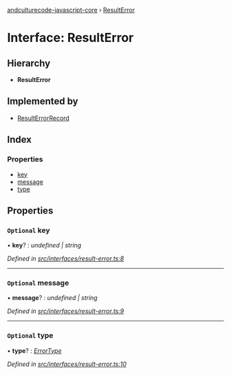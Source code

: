 [andculturecode-javascript-core](../README.md) › [ResultError](resulterror.md)

# Interface: ResultError

## Hierarchy

* **ResultError**

## Implemented by

* [ResultErrorRecord](../classes/resulterrorrecord.md)

## Index

### Properties

* [key](resulterror.md#optional-key)
* [message](resulterror.md#optional-message)
* [type](resulterror.md#optional-type)

## Properties

### `Optional` key

• **key**? : *undefined | string*

*Defined in [src/interfaces/result-error.ts:8](https://github.com/AndcultureCode/AndcultureCode.JavaScript.Core/blob/5903fc4/src/interfaces/result-error.ts#L8)*

___

### `Optional` message

• **message**? : *undefined | string*

*Defined in [src/interfaces/result-error.ts:9](https://github.com/AndcultureCode/AndcultureCode.JavaScript.Core/blob/5903fc4/src/interfaces/result-error.ts#L9)*

___

### `Optional` type

• **type**? : *[ErrorType](../enums/errortype.md)*

*Defined in [src/interfaces/result-error.ts:10](https://github.com/AndcultureCode/AndcultureCode.JavaScript.Core/blob/5903fc4/src/interfaces/result-error.ts#L10)*
